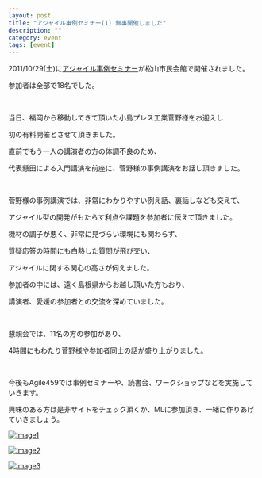 ```yaml
---
layout: post
title: "アジャイル事例セミナー(1) 無事開催しました"
description: ""
category: event
tags: [event]
---
```


2011/10/29(土)に[アジャイル事例セミナー](https://sites.google.com/site/agile459/events/agile_case_study/agilecasestudy01)が松山市民会館で開催されました。

参加者は全部で18名でした。

<br/>

当日、福岡から移動してきて頂いた小島プレス工業菅野様をお迎えし

初の有料開催とさせて頂きました。

直前でもう一人の講演者の方の体調不良のため、

代表懸田による入門講演を前座に、菅野様の事例講演をお話し頂きました。

<br/>

菅野様の事例講演では、非常にわかりやすい例え話、裏話しなども交えて、

アジャイル型の開発がもたらす利点や課題を参加者に伝えて頂きました。

機材の調子が悪く、非常に見づらい環境にも関わらず、

質疑応答の時間にも白熱した質問が飛び交い、

アジャイルに関する関心の高さが伺えました。

参加者の中には、遠く島根県からお越し頂いた方もおり、

講演者、愛媛の参加者との交流を深めていました。

<br/>

懇親会では、11名の方の参加があり、

4時間にもわたり菅野様や参加者同士の話が盛り上がりました。

<br/>

今後もAgile459では事例セミナーや、読書会、ワークショップなどを実施していきます。

興味のある方は是非サイトをチェック頂くか、MLに参加頂き、一緒に作りあげていきましょう。

[![image1](http://farm7.static.flickr.com/6092/6301078131_06315cfc4c_m.jpg)](http://www.flickr.com/photos/kakeda/6301078131/)

[![image2](http://farm7.static.flickr.com/6111/6301607926_584c3b468a_m.jpg)](http://www.flickr.com/photos/kakeda/6301607926/)

[![image3](http://farm7.static.flickr.com/6230/6301079017_27501c4f81_m.jpg)](http://www.flickr.com/photos/kakeda/6301079017/)

